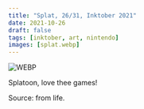 ```yaml
---
title: "Splat, 26/31, Inktober 2021"
date: 2021-10-26
draft: false
tags: [inktober, art, nintendo]
images: [splat.webp]
---
```


![WEBP](splat.webp "Image")

Splatoon, love thee games!

Source: from life.
